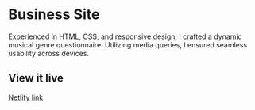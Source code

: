 # Business Site

Experienced in HTML, CSS, and responsive design, I crafted a dynamic musical genre questionnaire. Utilizing media queries, I ensured seamless usability across devices.

## View it live

[Netlify link](https://music-form.netlify.app/)
